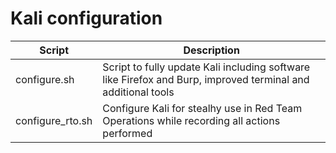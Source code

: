 # Kali configuration

| Script              | Description                                                                                                  |
| ------------------- | ------------------------------------------------------------------------------------------------------------ |
| configure.sh        | Script to fully update Kali including software like Firefox and Burp, improved terminal and additional tools |
| configure\_rto.sh   | Configure Kali for stealhy use in Red Team Operations while recording all actions performed                  |
